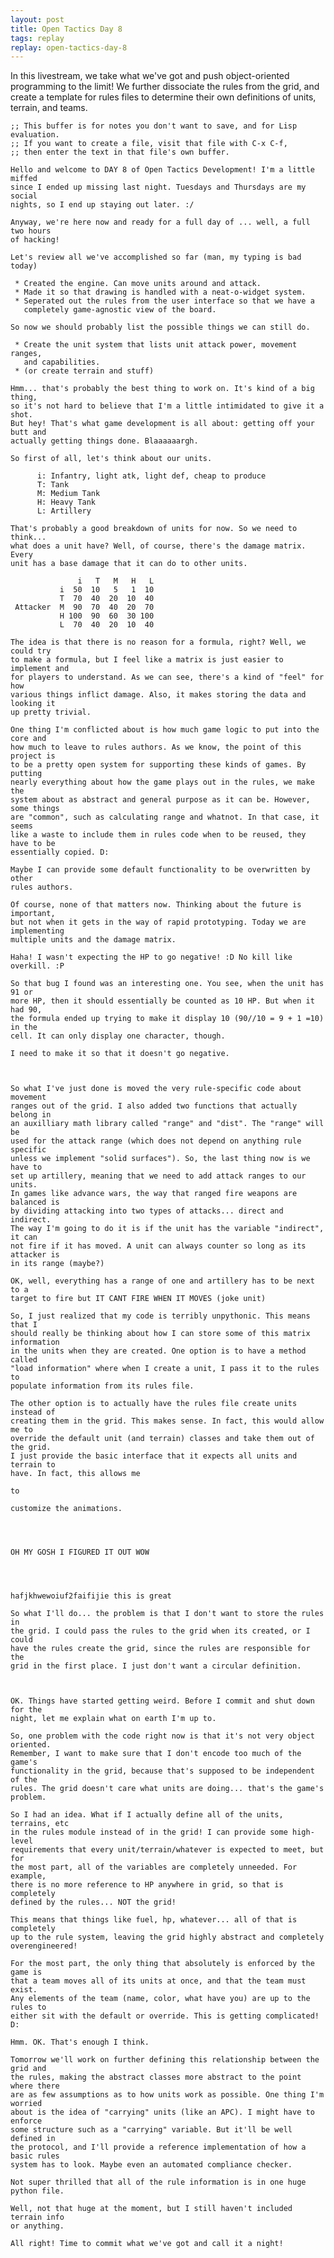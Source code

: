 ```yaml
---
layout: post
title: Open Tactics Day 8
tags: replay
replay: open-tactics-day-8
---
```

In this livestream, we take what we've got and push object-oriented programming
to the limit! We further dissociate the rules from the grid, and create a
template for rules files to determine their own definitions of units, terrain,
and teams.

    ;; This buffer is for notes you don't want to save, and for Lisp evaluation.
    ;; If you want to create a file, visit that file with C-x C-f,
    ;; then enter the text in that file's own buffer.

    Hello and welcome to DAY 8 of Open Tactics Development! I'm a little miffed
    since I ended up missing last night. Tuesdays and Thursdays are my social
    nights, so I end up staying out later. :/

    Anyway, we're here now and ready for a full day of ... well, a full two hours
    of hacking!

    Let's review all we've accomplished so far (man, my typing is bad today)

     * Created the engine. Can move units around and attack.
     * Made it so that drawing is handled with a neat-o-widget system.
     * Seperated out the rules from the user interface so that we have a
       completely game-agnostic view of the board.

    So now we should probably list the possible things we can still do.

     * Create the unit system that lists unit attack power, movement ranges,
       and capabilities.
     * (or create terrain and stuff)

    Hmm... that's probably the best thing to work on. It's kind of a big thing,
    so it's not hard to believe that I'm a little intimidated to give it a shot.
    But hey! That's what game development is all about: getting off your butt and
    actually getting things done. Blaaaaaargh.

    So first of all, let's think about our units.

          i: Infantry, light atk, light def, cheap to produce
          T: Tank
          M: Medium Tank
          H: Heavy Tank
          L: Artillery

    That's probably a good breakdown of units for now. So we need to think...
    what does a unit have? Well, of course, there's the damage matrix. Every
    unit has a base damage that it can do to other units.

                   i   T   M   H   L
               i  50  10   5   1  10
               T  70  40  20  10  40
     Attacker  M  90  70  40  20  70
               H 100  90  60  30 100
               L  70  40  20  10  40

    The idea is that there is no reason for a formula, right? Well, we could try
    to make a formula, but I feel like a matrix is just easier to implement and
    for players to understand. As we can see, there's a kind of "feel" for how
    various things inflict damage. Also, it makes storing the data and looking it
    up pretty trivial.

    One thing I'm conflicted about is how much game logic to put into the core and
    how much to leave to rules authors. As we know, the point of this project is
    to be a pretty open system for supporting these kinds of games. By putting
    nearly everything about how the game plays out in the rules, we make the
    system about as abstract and general purpose as it can be. However, some things
    are "common", such as calculating range and whatnot. In that case, it seems
    like a waste to include them in rules code when to be reused, they have to be
    essentially copied. D:

    Maybe I can provide some default functionality to be overwritten by other
    rules authors.

    Of course, none of that matters now. Thinking about the future is important,
    but not when it gets in the way of rapid prototyping. Today we are implementing
    multiple units and the damage matrix.

    Haha! I wasn't expecting the HP to go negative! :D No kill like overkill. :P

    So that bug I found was an interesting one. You see, when the unit has 91 or
    more HP, then it should essentially be counted as 10 HP. But when it had 90,
    the formula ended up trying to make it display 10 (90//10 = 9 + 1 =10) in the
    cell. It can only display one character, though.

    I need to make it so that it doesn't go negative.



    So what I've just done is moved the very rule-specific code about movement
    ranges out of the grid. I also added two functions that actually belong in
    an auxilliary math library called "range" and "dist". The "range" will be
    used for the attack range (which does not depend on anything rule specific
    unless we implement "solid surfaces"). So, the last thing now is we have to
    set up artillery, meaning that we need to add attack ranges to our units.
    In games like advance wars, the way that ranged fire weapons are balanced is
    by dividing attacking into two types of attacks... direct and indirect.
    The way I'm going to do it is if the unit has the variable "indirect", it can
    not fire if it has moved. A unit can always counter so long as its attacker is
    in its range (maybe?)

    OK, well, everything has a range of one and artillery has to be next to a
    target to fire but IT CANT FIRE WHEN IT MOVES (joke unit)

    So, I just realized that my code is terribly unpythonic. This means that I
    should really be thinking about how I can store some of this matrix information
    in the units when they are created. One option is to have a method called
    "load information" where when I create a unit, I pass it to the rules to
    populate information from its rules file.

    The other option is to actually have the rules file create units instead of
    creating them in the grid. This makes sense. In fact, this would allow me to
    override the default unit (and terrain) classes and take them out of the grid.
    I just provide the basic interface that it expects all units and terrain to
    have. In fact, this allows me

    to

    customize the animations.




    OH MY GOSH I FIGURED IT OUT WOW




    hafjkhwewoiuf2faifijie this is great

    So what I'll do... the problem is that I don't want to store the rules in
    the grid. I could pass the rules to the grid when its created, or I could
    have the rules create the grid, since the rules are responsible for the
    grid in the first place. I just don't want a circular definition.



    OK. Things have started getting weird. Before I commit and shut down for the
    night, let me explain what on earth I'm up to.

    So, one problem with the code right now is that it's not very object oriented.
    Remember, I want to make sure that I don't encode too much of the game's
    functionality in the grid, because that's supposed to be independent of the
    rules. The grid doesn't care what units are doing... that's the game's
    problem.

    So I had an idea. What if I actually define all of the units, terrains, etc
    in the rules module instead of in the grid! I can provide some high-level
    requirements that every unit/terrain/whatever is expected to meet, but for
    the most part, all of the variables are completely unneeded. For example,
    there is no more reference to HP anywhere in grid, so that is completely
    defined by the rules... NOT the grid!

    This means that things like fuel, hp, whatever... all of that is completely
    up to the rule system, leaving the grid highly abstract and completely
    overengineered!

    For the most part, the only thing that absolutely is enforced by the game is
    that a team moves all of its units at once, and that the team must exist.
    Any elements of the team (name, color, what have you) are up to the rules to
    either sit with the default or override. This is getting complicated! D:

    Hmm. OK. That's enough I think.

    Tomorrow we'll work on further defining this relationship between the grid and
    the rules, making the abstract classes more abstract to the point where there
    are as few assumptions as to how units work as possible. One thing I'm worried
    about is the idea of "carrying" units (like an APC). I might have to enforce
    some structure such as a "carrying" variable. But it'll be well defined in
    the protocol, and I'll provide a reference implementation of how a basic rules
    system has to look. Maybe even an automated compliance checker.

    Not super thrilled that all of the rule information is in one huge python file.

    Well, not that huge at the moment, but I still haven't included terrain info
    or anything.

    All right! Time to commit what we've got and call it a night!

